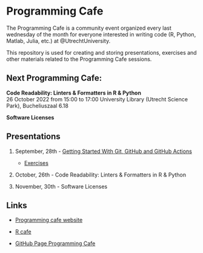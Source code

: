# Programming Cafe

The Programming Cafe is a community event organized every last wednesday of the month for everyone interested in writing code (R, Python, Matlab, Julia, etc.) at @UtrechtUniversity.

This repository is used for creating and storing presentations, exercises and other materials related to the Programming Cafe sessions.

## Next Programming Cafe:

**Code Readability: Linters & Formatters in R & Python**  
26 October 2022 from 15:00 to 17:00
University Library (Utrecht Science Park), Bucheliuszaal 6.18

**Software Licenses**

## Presentations

1. September, 28th - [Getting Started With Git, GitHub and GitHub Actions](https://utrechtuniversity.github.io/programming-cafe/presentations/2022-09-28_git-and-github/2022-09-28_git-and-github.html)
   - [Exercises](exercises/git-and-github.md)
   
2. October, 26th - Code Readability: Linters & Formatters in R & Python

3. November, 30th - Software Licenses

## Links

- [Programming cafe website](https://www.uu.nl/en/events/programming-cafe)

- [R cafe](https://github.com/UtrechtUniversity/R-data-cafe)

- [GitHub Page Programming Cafe](https://utrechtuniversity.github.io/programming-cafe/)
